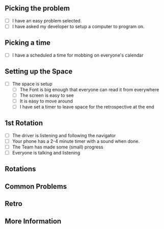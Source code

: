 ## Picking the problem  
* [ ] I have an easy problem selected.
* [ ] I have asked my developer to setup a computer to program on.
## Picking a time
* [ ] I have a scheduled a time for mobbing on everyone's calendar
## Setting up the Space
 * [ ] The space is setup
   * [ ] The Font is big enough that everyone can read it from everywhere
   * [ ] The screen is easy to see
   * [ ] It is easy to move around
   * [ ] I have set a timer to leave space for the retrospective at the end   
## 1st Rotation
* [ ] The driver is listening and following the navigator
* [ ] Your phone has a 2-4 minute timer with a sound when done.
* [ ] The Team has made some (small) progress
* [ ] Everyone is talking and listening
## Rotations
## Common Problems
## Retro
## More Information